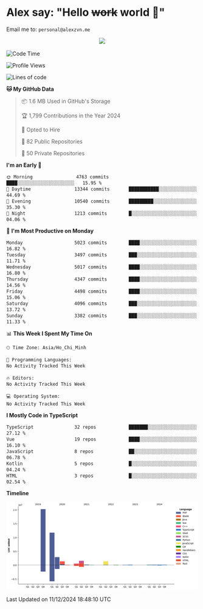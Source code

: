 # Alex say: "Hello ~~work~~ world 🐾"
Email me to: `personal@alexzvn.me`


<p align=center>
  <a href="https://skillicons.dev">
    <img src="https://skillicons.dev/icons?i=ts,js,php,nodejs,bun,vue,nuxt,react,svelte,tauri,laravel,rust,mongodb,docker,electron,redis,rabbitmq,tailwind,git,cloudflare,elysia,mysql,nginx,rollupjs,sentry,ubuntu,yarn,html,css,vite" />
  </a>
</p>

<!--START_SECTION:waka-->
![Code Time](http://img.shields.io/badge/Code%20Time-1%2C066%20hrs%2055%20mins-blue)

![Profile Views](http://img.shields.io/badge/Profile%20Views-2-blue)

![Lines of code](https://img.shields.io/badge/From%20Hello%20World%20I%27ve%20Written-40.8%20million%20lines%20of%20code-blue)

**🐱 My GitHub Data** 

> 📦 1.6 MB Used in GitHub's Storage 
 > 
> 🏆 1,799 Contributions in the Year 2024
 > 
> 💼 Opted to Hire
 > 
> 📜 82 Public Repositories 
 > 
> 🔑 50 Private Repositories 
 > 
**I'm an Early 🐤** 

```text
🌞 Morning                4763 commits        ████░░░░░░░░░░░░░░░░░░░░░   15.95 % 
🌆 Daytime                13344 commits       ███████████░░░░░░░░░░░░░░   44.69 % 
🌃 Evening                10540 commits       █████████░░░░░░░░░░░░░░░░   35.30 % 
🌙 Night                  1213 commits        █░░░░░░░░░░░░░░░░░░░░░░░░   04.06 % 
```
📅 **I'm Most Productive on Monday** 

```text
Monday                   5023 commits        ████░░░░░░░░░░░░░░░░░░░░░   16.82 % 
Tuesday                  3497 commits        ███░░░░░░░░░░░░░░░░░░░░░░   11.71 % 
Wednesday                5017 commits        ████░░░░░░░░░░░░░░░░░░░░░   16.80 % 
Thursday                 4347 commits        ████░░░░░░░░░░░░░░░░░░░░░   14.56 % 
Friday                   4498 commits        ████░░░░░░░░░░░░░░░░░░░░░   15.06 % 
Saturday                 4096 commits        ███░░░░░░░░░░░░░░░░░░░░░░   13.72 % 
Sunday                   3382 commits        ███░░░░░░░░░░░░░░░░░░░░░░   11.33 % 
```


📊 **This Week I Spent My Time On** 

```text
🕑︎ Time Zone: Asia/Ho_Chi_Minh

💬 Programming Languages: 
No Activity Tracked This Week

🔥 Editors: 
No Activity Tracked This Week

💻 Operating System: 
No Activity Tracked This Week
```

**I Mostly Code in TypeScript** 

```text
TypeScript               32 repos            ███████░░░░░░░░░░░░░░░░░░   27.12 % 
Vue                      19 repos            ████░░░░░░░░░░░░░░░░░░░░░   16.10 % 
JavaScript               8 repos             ██░░░░░░░░░░░░░░░░░░░░░░░   06.78 % 
Kotlin                   5 repos             █░░░░░░░░░░░░░░░░░░░░░░░░   04.24 % 
HTML                     3 repos             █░░░░░░░░░░░░░░░░░░░░░░░░   02.54 % 
```



**Timeline**

![Lines of Code chart](https://raw.githubusercontent.com/alexzvn/alexzvn/main/assets/bar_graph.png)


 Last Updated on 11/12/2024 18:48:10 UTC
<!--END_SECTION:waka-->
